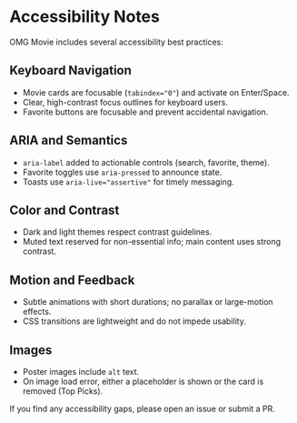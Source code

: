 # Accessibility Notes

OMG Movie includes several accessibility best practices:

## Keyboard Navigation

- Movie cards are focusable (`tabindex="0"`) and activate on Enter/Space.
- Clear, high-contrast focus outlines for keyboard users.
- Favorite buttons are focusable and prevent accidental navigation.

## ARIA and Semantics

- `aria-label` added to actionable controls (search, favorite, theme).
- Favorite toggles use `aria-pressed` to announce state.
- Toasts use `aria-live="assertive"` for timely messaging.

## Color and Contrast

- Dark and light themes respect contrast guidelines.
- Muted text reserved for non-essential info; main content uses strong contrast.

## Motion and Feedback

- Subtle animations with short durations; no parallax or large-motion effects.
- CSS transitions are lightweight and do not impede usability.

## Images

- Poster images include `alt` text.
- On image load error, either a placeholder is shown or the card is removed (Top Picks).

If you find any accessibility gaps, please open an issue or submit a PR.
